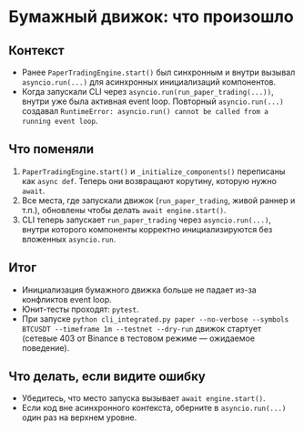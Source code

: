 # Бумажный движок: что произошло

## Контекст
- Ранее `PaperTradingEngine.start()` был синхронным и внутри вызывал `asyncio.run(...)` для асинхронных инициализаций компонентов.
- Когда запускали CLI через `asyncio.run(run_paper_trading(...))`, внутри уже была активная event loop. Повторный `asyncio.run(...)` создавал `RuntimeError: asyncio.run() cannot be called from a running event loop`.

## Что поменяли
1. `PaperTradingEngine.start()` и `_initialize_components()` переписаны как `async def`. Теперь они возвращают корутину, которую нужно `await`.
2. Все места, где запускали движок (`run_paper_trading`, живой раннер и т.п.), обновлены чтобы делать `await engine.start()`.
3. CLI теперь запускает `run_paper_trading` через `asyncio.run(...)`, внутри которого компоненты корректно инициализируются без вложенных `asyncio.run`.

## Итог
- Инициализация бумажного движка больше не падает из-за конфликтов event loop.
- Юнит-тесты проходят: `pytest`.
- При запуске `python cli_integrated.py paper --no-verbose --symbols BTCUSDT --timeframe 1m --testnet --dry-run` движок стартует (сетевые 403 от Binance в тестовом режиме — ожидаемое поведение).

## Что делать, если видите ошибку
- Убедитесь, что место запуска вызывает `await engine.start()`.
- Если код вне асинхронного контекста, оберните в `asyncio.run(...)` один раз на верхнем уровне.
